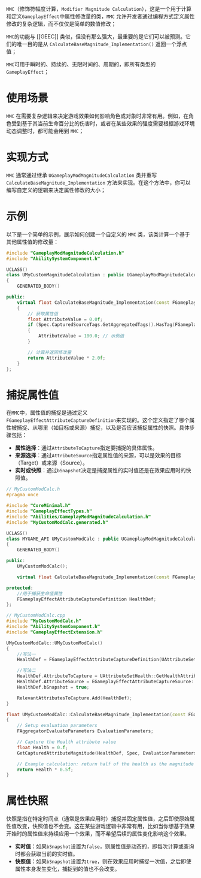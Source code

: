 `MMC`（修饰符幅度计算，`Modifier Magnitude Calculation`），这是一个用于计算和定义`GameplayEffect`中属性修改量的类，`MMC` 允许开发者通过编程方式定义属性修改的复杂逻辑，而不仅仅是简单的数值修改；

`MMC`的功能与 [[GEEC]] 类似，但没有那么强大，最重要的是它们可以被预测。它们的唯一目的是从 `CalculateBaseMagnitude_Implementation()` 返回一个浮点值；

`MMC`可用于瞬时的、持续的、无限时间的、周期的，即所有类型的`GameplayEffect`；
# 使用场景

`MMC` 在需要复杂逻辑来决定游戏效果如何影响角色或对象时非常有用。例如，在角色受到基于其当前生命百分比的伤害时，或者在某些效果的强度需要根据游戏环境动态调整时，都可能会用到 `MMC`；
# 实现方式

`MMC` 通常通过继承 `UGameplayModMagnitudeCalculation` 类并重写 `CalculateBaseMagnitude_Implementation` 方法来实现。在这个方法中，你可以编写自定义的逻辑来决定属性修改的大小；

# 示例

以下是一个简单的示例，展示如何创建一个自定义的 `MMC` 类，该类计算一个基于其他属性值的修改量：

```cpp
#include "GameplayModMagnitudeCalculation.h"
#include "AbilitySystemComponent.h"

UCLASS()
class UMyCustomMagnitudeCalculation : public UGameplayModMagnitudeCalculation
{
    GENERATED_BODY()

public:
    virtual float CalculateBaseMagnitude_Implementation(const FGameplayEffectSpec& Spec) const override
    {
        // 获取属性值
        float AttributeValue = 0.0f;
        if (Spec.CapturedSourceTags.GetAggregatedTags().HasTag(FGameplayTag::RequestGameplayTag(FName("SomeTag"))))
        {
            AttributeValue = 100.0; // 示例值
        }

        // 计算并返回修改量
        return AttributeValue * 2.0f;
    }
};
```

# 捕捉属性值

在`MMC`中，属性值的捕捉是通过定义`FGameplayEffectAttributeCaptureDefinition`来实现的。这个定义指定了哪个属性被捕捉、从哪里（如目标或来源）捕捉，以及是否应该捕捉属性的快照。具体步骤包括：
- **属性选择**：通过`AttributeToCapture`指定要捕捉的具体属性。
- **来源选择**：通过`AttributeSource`指定属性值的来源，可以是效果的目标（Target）或来源（Source）。
- **实时或快照**：通过`bSnapshot`决定是捕捉属性的实时值还是在效果应用时的快照值。

```cpp
// MyCustomModCalc.h
#pragma once

#include "CoreMinimal.h"
#include "GameplayEffectTypes.h"
#include "Abilities/GameplayModMagnitudeCalculation.h"
#include "MyCustomModCalc.generated.h"

UCLASS()
class MYGAME_API UMyCustomModCalc : public UGameplayModMagnitudeCalculation
{
    GENERATED_BODY()

public:
    UMyCustomModCalc();

    virtual float CalculateBaseMagnitude_Implementation(const FGameplayEffectSpec& Spec) const override;

protected:
	//用于捕获生命值属性
    FGameplayEffectAttributeCaptureDefinition HealthDef;
};
```

```cpp
// MyCustomModCalc.cpp
#include "MyCustomModCalc.h"
#include "AbilitySystemComponent.h"
#include "GameplayEffectExtension.h"

UMyCustomModCalc::UMyCustomModCalc()
{
    //写法一
    HealthDef = FGameplayEffectAttributeCaptureDefinition(UAttributeSetHealth::GetHealthAttribute(), EGameplayEffectAttributeCaptureSource::Source, true);

	//写法二
	HealthDef.AttributeToCapture = UAttributeSetHealth::GetHealthAttribute();
	HealthDef.AttributeSource = EGameplayEffectAttributeCaptureSource::Source;
	HealthDef.bSnapshot = true;

    RelevantAttributesToCapture.Add(HealthDef);
}

float UMyCustomModCalc::CalculateBaseMagnitude_Implementation(const FGameplayEffectSpec& Spec) const
{
    // Setup evaluation parameters
    FAggregatorEvaluateParameters EvaluationParameters;

    // Capture the Health attribute value
    float Health = 0.f;
    GetCapturedAttributeMagnitude(HealthDef, Spec, EvaluationParameters, Health);

    // Example calculation: return half of the health as the magnitude
    return Health * 0.5f;
}
```
# 属性快照

快照是指在特定时间点（通常是效果应用时）捕捉并固定属性值，之后即使原始属性值改变，快照值也不会变。这在某些游戏逻辑中非常有用，比如当你想基于效果开始时的属性值来持续应用一个效果，而不希望后续的属性变化影响这个效果。

- **实时值**：如果`bSnapshot`设置为`false`，则属性值是动态的，即每次计算或查询时都会获取当前的实时值。
- **快照值**：如果`bSnapshot`设置为`true`，则在效果应用时捕捉一次值，之后即使属性本身发生变化，捕捉到的值也不会改变。
